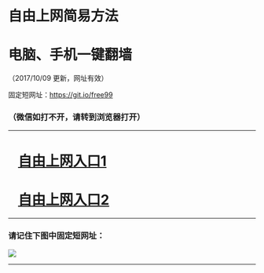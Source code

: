 ﻿# 自由上网简易方法

# 电脑、手机一键翻墙

（2017/10/09 更新，网址有效）

固定短网址：https://git.io/free99

### （微信如打不开，请转到浏览器打开）


***





# &nbsp;&nbsp; <a href="http://ft3158319338.fwq-tz-1001.info/fwqtz01.html?t=100900122445 " target="_blank">自由上网入口1</a>
# &nbsp;&nbsp; <a href="http://ft1236030168.fwq-tz-1002.info/fwqtz02.html?t=100900129161 " target="_blank">自由上网入口2</a>
***

### 请记住下图中固定短网址：

<img src="https://s3-us-west-2.amazonaws.com/fwq-1001/yjfq-20170905okok.png" /> 


***

